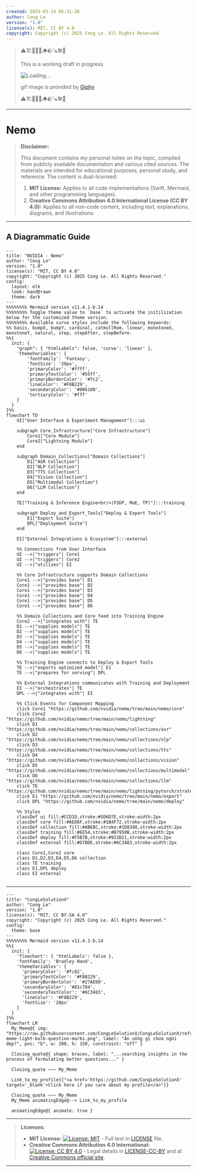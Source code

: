```yaml
---
created: 2025-03-14 05:31:26
author: Cong Le
version: "1.0"
license(s): MIT, CC BY 4.0
copyright: Copyright (c) 2025 Cong Le. All Rights Reserved.
---
```



> ⚠️🏗️🚧🦺🧱🪵🪨🪚🛠️👷
> 
> This is a working draft in progress.
> 
> ![Loading...](https://media3.giphy.com/media/v1.Y2lkPTc5MGI3NjExcDU1Nzh4NHFiYWdhMjlzZzVxdzI2Y2t4ZjNyNHRkMmJqczRnYzUycSZlcD12MV9pbnRlcm5hbF9naWZfYnlfaWQmY3Q9Zw/ag9LVCPdksh56/giphy.gif)
> 
> gif image is provided by [Giphy](https://giphy.com)
> 
> ⚠️🏗️🚧🦺🧱🪵🪨🪚🛠️👷

----


# Nemo
> **Disclaimer:**
>
> This document contains my personal notes on the topic,
> compiled from publicly available documentation and various cited sources.
> The materials are intended for educational purposes, personal study, and reference.
> The content is dual-licensed:
> 1. **MIT License:** Applies to all code implementations (Swift, Mermaid, and other programming languages).
> 2. **Creative Commons Attribution 4.0 International License (CC BY 4.0):** Applies to all non-code content, including text, explanations, diagrams, and illustrations.
---


## A Diagrammatic Guide 


```mermaid
---
title: "NVIDIA - Nemo"
author: "Cong Le"
version: "1.0"
license(s): "MIT, CC BY 4.0"
copyright: "Copyright (c) 2025 Cong Le. All Rights Reserved."
config:
  layout: elk
  look: handDrawn
  theme: dark
---
%%%%%%%% Mermaid version v11.4.1-b.14
%%%%%%%% Toggle theme value to `base` to activate the initilization below for the customized theme version.
%%%%%%%% Available curve styles include the following keywords:
%% basis, bumpX, bumpY, cardinal, catmullRom, linear, monotoneX, monotoneY, natural, step, stepAfter, stepBefore.
%%{
  init: {
    "graph": { "htmlLabels": false, 'curve': 'linear' },
    'themeVariables': {
        'fontFamily': 'Fantasy',
        'fontSize': '20px',
        'primaryColor': '#ffff',
        'primaryTextColor': '#55ff',
        'primaryBorderColor': '#7c2',
        'lineColor': '#F8B229',
        'secondaryColor': '#006100',
        'tertiaryColor': '#fff'
    }
  }
}%%
flowchart TD
    UI["User Interface & Experiment Management"]:::ui

    subgraph Core_Infrastructure["Core Infrastructure"]
        Core1["Core Module"]
        Core2["Lightning Module"]
    end

    subgraph Domain_Collections["Domain Collections"]
        D1["ASR Collection"]
        D2["NLP Collection"]
        D3["TTS Collection"]
        D4["Vision Collection"]
        D5["Multimodal Collection"]
        D6["LLM Collection"]
    end

    TE["Training & Inference Engine<br/>(FSDP, MoE, TP)"]:::training

    subgraph Deploy_and_Export_Tools["Deploy & Export Tools"]
        E1["Export Suite"]
        DPL["Deployment Suite"]
    end

    EI["External Integrations & Ecosystem"]:::external

    %% Connections from User Interface
    UI -->|"triggers"| Core1
    UI -->|"triggers"| Core2
    UI -->|"utilizes"| EI

    %% Core Infrastructure supports Domain Collections
    Core1 -->|"provides base"| D1
    Core1 -->|"provides base"| D2
    Core1 -->|"provides base"| D3
    Core1 -->|"provides base"| D4
    Core1 -->|"provides base"| D5
    Core1 -->|"provides base"| D6

    %% Domain Collections and Core feed into Training Engine
    Core2 -->|"integrates with"| TE
    D1 -->|"supplies models"| TE
    D2 -->|"supplies models"| TE
    D3 -->|"supplies models"| TE
    D4 -->|"supplies models"| TE
    D5 -->|"supplies models"| TE
    D6 -->|"supplies models"| TE

    %% Training Engine connects to Deploy & Export Tools
    TE -->|"exports optimized model"| E1
    TE -->|"prepares for serving"| DPL

    %% External Integrations communicates with Training and Deployment
    EI -->|"orchestrates"| TE
    DPL -->|"integrates with"| EI

    %% Click Events for Component Mapping
    click Core1 "https://github.com/nvidia/nemo/tree/main/nemo/core"
    click Core2 "https://github.com/nvidia/nemo/tree/main/nemo/lightning"
    click D1 "https://github.com/nvidia/nemo/tree/main/nemo/collections/asr"
    click D2 "https://github.com/nvidia/nemo/tree/main/nemo/collections/nlp"
    click D3 "https://github.com/nvidia/nemo/tree/main/nemo/collections/tts"
    click D4 "https://github.com/nvidia/nemo/tree/main/nemo/collections/vision"
    click D5 "https://github.com/nvidia/nemo/tree/main/nemo/collections/multimodal"
    click D6 "https://github.com/nvidia/nemo/tree/main/nemo/collections/llm"
    click TE "https://github.com/nvidia/nemo/tree/main/nemo/lightning/pytorch/strategies"
    click E1 "https://github.com/nvidia/nemo/tree/main/nemo/export"
    click DPL "https://github.com/nvidia/nemo/tree/main/nemo/deploy"

    %% Styles
    classDef ui fill:#CCD1D,stroke:#5D6D7E,stroke-width:2px
    classDef core fill:#AED6F,stroke:#1B4F72,stroke-width:2px
    classDef collection fill:#ABEBC,stroke:#1D8348,stroke-width:2px
    classDef training fill:#EE54,stroke:#B7950B,stroke-width:2px
    classDef deploy fill:#F5B7B,stroke:#922B21,stroke-width:2px
    classDef external fill:#D7BDE,stroke:#6C3483,stroke-width:2px

    class Core1,Core2 core
    class D1,D2,D3,D4,D5,D6 collection
    class TE training
    class E1,DPL deploy
    class EI external
    
```




---

<!-- 
```mermaid
%% Current Mermaid version
info
```  -->


```mermaid
---
title: "CongLeSolutionX"
author: "Cong Le"
version: "1.0"
license(s): "MIT, CC BY-SA 4.0"
copyright: "Copyright (c) 2025 Cong Le. All Rights Reserved."
config:
  theme: base
---
%%%%%%%% Mermaid version v11.4.1-b.14
%%{
  init: {
    'flowchart': { 'htmlLabels': false },
    'fontFamily': 'Bradley Hand',
    'themeVariables': {
      'primaryColor': '#fc82',
      'primaryTextColor': '#F8B229',
      'primaryBorderColor': '#27AE60',
      'secondaryColor': '#81c784',
      'secondaryTextColor': '#6C3483',
      'lineColor': '#F8B229',
      'fontSize': '20px'
    }
  }
}%%
flowchart LR
  My_Meme@{ img: "https://raw.githubusercontent.com/CongLeSolutionX/CongLeSolutionX/refs/heads/main/assets/images/My-meme-light-bulb-question-marks.png", label: "Ăn uống gì chưa ngừi đẹp?", pos: "b", w: 200, h: 150, constraint: "off" }

  Closing_quote@{ shape: braces, label: "...searching insights in the process of formulating better questions..." }

  Closing_quote ~~~ My_Meme
    
  Link_to_my_profile{{"<a href='https://github.com/CongLeSolutionX' target='_blank'>Click here if you care about my profile</a>"}}

  Closing_quote ~~~ My_Meme
  My_Meme animatingEdge@--> Link_to_my_profile
  
  animatingEdge@{ animate: true }

```

---
> **Licenses:**
>
> - **MIT License:**  [![License: MIT](https://img.shields.io/badge/License-MIT-yellow.svg)](LICENSE) - Full text in [LICENSE](LICENSE) file.
> - **Creative Commons Attribution 4.0 International:** [![License: CC BY 4.0](https://licensebuttons.net/l/by/4.0/88x31.png)](LICENSE-CC-BY) - Legal details in [LICENSE-CC-BY](LICENSE-CC-BY) and at [Creative Commons official site](http://creativecommons.org/licenses/by/4.0/).
> 
---
